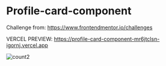 # Profile-card-component
Challenge from:  https://www.frontendmentor.io/challenges

VERCEL PREVIEW: https://profile-card-component-mr6jtclsn-igornj.vercel.app

![count2](https://user-images.githubusercontent.com/78692995/116793566-dd0aec00-aa9d-11eb-8f88-650c51cafcb9.PNG)
